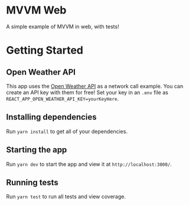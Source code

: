 # MVVM Web
A simple example of MVVM in web, with tests!

# Getting Started

## Open Weather API
This app uses the [Open Weather API](https://openweathermap.org/api) as a network call example. 
You can create an API key with them for free! Set your key in an `.env` file as `REACT_APP_OPEN_WEATHER_API_KEY=yourKeyHere`.

## Installing dependencies
Run `yarn install` to get all of your dependencies.

## Starting the app 
Run `yarn dev` to start the app and view it at `http://localhost:3000/`.

## Running tests
Run `yarn test` to run all tests and view coverage. 
